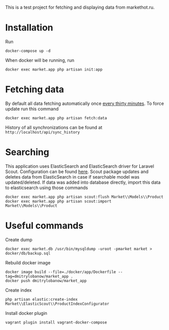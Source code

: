 This is a test project for fetching and displaying data from markethot.ru.

# Installation
Run
```
docker-compose up -d 
```

When docker will be running, run
```
docker exec market.app php artisan init:app
```

# Fetching data
By default all data fetching automatically once [every thirty minutes](/app/Console/Kernel.php#L28). To force update run this command
```
docker exec market.app php artisan fetch:data
```

History of all synchronizations can be found at `http://localhost/api/sync_history`

# Searching
This application uses ElasticSearch and ElasticSearch driver for Laravel Scout. Configuration can be found [here](/app/ElasticScout).
Scout package updates and deletes data from ElasticSearch in case if searchable model was updated/deleted. If data was added into database directly, import this data to elasticsearch using those commands 
```
docker exec market.app php artisan scout:flush Market\\Models\\Product
docker exec market.app php artisan scout:import Market\\Models\\Product
```

# Useful commands
Create dump
```
docker exec market.db /usr/bin/mysqldump -uroot -pmarket market > docker/db/backup.sql
```

Rebuild docker image
```
docker image build --file=./docker/app/Dockerfile --tag=dmitrylobanow/market_app .
docker push dmitrylobanow/market_app
```

Create index
```
php artisan elastic:create-index Market\\ElasticScout\\ProductIndexConfigurator
```

Install docker plugin
```
vagrant plugin install vagrant-docker-compose
```
